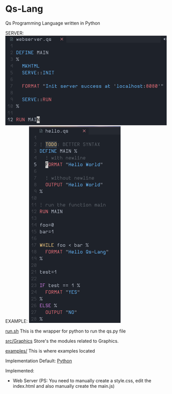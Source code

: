 # Qs-Lang
Qs Programming Language written in Python

SERVER:
![server.png](./server.png)
EXAMPLE:
![example.png](./example.png)


[run.sh](./run.sh) This is the wrapper for python to run the qs.py file

[src/Graphics](./src/Graphics/) Store's the modules related to Graphics.
  
[examples/](./examples/) This is where examples located

Implementation
  Default: [Python](https://python.org)


Implemented:
  - Web Server (PS: You need to manually create a style.css, edit the index.html
  and also manually create the main.js)
